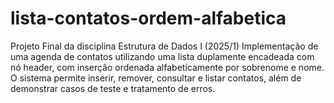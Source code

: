 # lista-contatos-ordem-alfabetica
Projeto Final da disciplina Estrutura de Dados I (2025/1) Implementação de uma agenda de contatos utilizando uma lista duplamente encadeada com nó header, com inserção ordenada alfabeticamente por sobrenome e nome. O sistema permite inserir, remover, consultar e listar contatos, além de demonstrar casos de teste e tratamento de erros.
